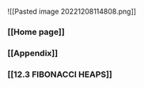 ![[Pasted image 20221208114808.png]]

### [[Home page]]


### [[Appendix]]

### [[12.3 FIBONACCI HEAPS]]